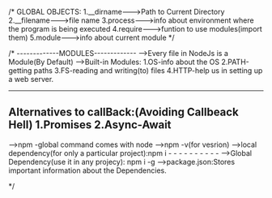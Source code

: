 /*
GLOBAL OBJECTS:
1.__dirname--->Path to Current Directory
2.__filename--->file name
3.process--->info about environment where the program is being executed
4.require--->funtion to use modules(import them)
5.module--->info about current module
*/

/*
  -------------MODULES-------------
  -->Every file in NodeJs is a Module(By Default)
  -->Built-in Modules:
        1.OS-info about the OS
        2.PATH-getting paths
        3.FS-reading and writing(to) files
        4.HTTP-help us in setting up a web server.

  ---------------------------------
  Alternatives to callBack:(Avoiding Callbeack Hell)
  1.Promises
  2.Async-Await
---------------------------------
  -->npm -global command comes with node
  -->npm -v(for vesrion)
  -->local dependency(for only a particular project):npm i <package name>
        - - - - - - - - - - 
  -->Global Dependency(use it in any projecy): npm i -g <packagename>
  -->package.json:Stores important information about the Dependencies.
  
 */

